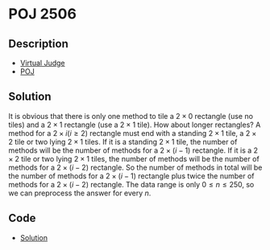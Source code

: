 # POJ 2506

## Description

- [Virtual Judge](https://vjudge.net/problem/POJ-2506)
- [POJ](http://poj.org/problem?id=2506)

## Solution

It is obvious that there is only one method to tile a $2\times0$ rectangle (use no tiles) and a $2\times1$ rectangle (use a $2\times1$ tile). How about longer rectangles? A method for a $2\times i(i\ge2)$ rectangle must end with a standing $2\times1$ tile, a $2\times2$ tile or two lying $2\times1$ tiles. If it is a standing $2\times1$ tile, the number of methods will be the number of methods for a $2\times(i-1)$ rectangle. If it is a $2\times2$ tile or two lying $2\times1$ tiles, the number of methods will be the number of methods for a $2\times(i-2)$ rectangle. So the number of methods in total will be the number of methods for a $2\times(i-1)$ rectangle plus twice the number of methods for a $2\times(i-2)$ rectangle. The data range is only $0\le n\le250$, so we can preprocess the answer for every $n$.

## Code

- [Solution](POJ.2506.0.cpp)
